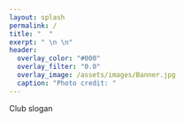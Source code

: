 ```yaml
---
layout: splash
permalink: /
title: "  "
exerpt: " \n \n" 
header:
  overlay_color: "#000"
  overlay_filter: "0.0"
  overlay_image: /assets/images/Banner.jpg
  caption: "Photo credit: "
---
```


Club slogan
